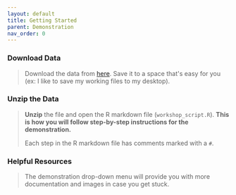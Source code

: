 ```yaml
---
layout: default
title: Getting Started
parent: Demonstration
nav_order: 0
---
```


### **Download Data**
> Download the data from [here](mapping-with-r/data/mapping_w_r_data.zip). Save it to a space that's easy for you (ex: I like to save my working files to my desktop). 

### **Unzip the Data**
> **Unzip** the file and open the R markdown file (`workshop_script.R`). **This is how you will follow step-by-step instructions for the demonstration.**
> 
> Each step in the R markdown file has comments marked with a `#`.

### **Helpful Resources**
> The demonstration drop-down menu will provide you with more documentation and images in case you get stuck. 
